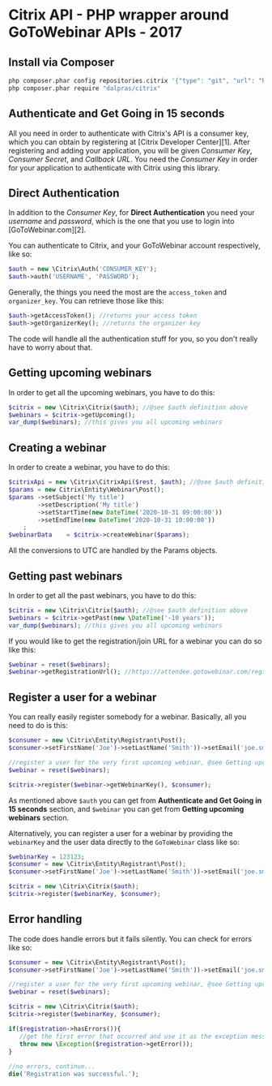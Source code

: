 Citrix API - PHP wrapper around GoToWebinar APIs - 2017
=======================================================

Install via Composer
--------------------

```bash
php composer.phar config repositories.citrix '{"type": "git", "url": "https://github.com/dalpras/citrix.git"}'  
php composer.phar require "dalpras/citrix"
```

Authenticate and Get Going in 15 seconds
----------------------------------------

All you need in order to authenticate with Citrix's API is a consumer key, which you can obtain by registering at [Citrix Developer Center][1]. After registering and adding your application, you will be given *Consumer Key*, 
*Consumer Secret*, and *Callback URL*. You need the *Consumer Key* in order for your application to authenticate with Citrix using this library. 

Direct Authentication
---------------------
In addition to the *Consumer Key*, for **Direct Authentication** you need your *username* and *password*, which is the one that you use to login into [GoToWebinar.com][2].

You can authenticate to Citrix, and your GoToWebinar account respectively, like so:

```php	
$auth = new \Citrix\Auth('CONSUMER_KEY');
$auth->auth('USERNAME', 'PASSWORD'); 
```

Generally, the things you need the most are the `access_token` and `organizer_key`. You can retrieve those like this:

```php	
$auth->getAccessToken(); //returns your access token
$auth->getOrganizerKey(); //returns the organizer key
```

The code will handle all the authentication stuff for you, so you don't really have to worry about that. 

Getting upcoming webinars
-------------------------

In order to get all the upcoming webinars, you have to do this:

```php	
$citrix = new \Citrix\Citrix($auth); //@see $auth definition above 
$webinars = $citrix->getUpcoming();
var_dump($webinars); //this gives you all upcoming webinars
```

Creating a webinar
------------------
In order to create a webinar, you have to do this:
	
```php	
$citrixApi = new \Citrix\CitrixApi($rest, $auth); //@see $auth definition above 
$params = new Citrix\Entity\Webinar\Post();
$params ->setSubject('My title')
		->setDescription('My title')
		->setStartTime(new DateTime('2020-10-31 09:00:00'))
		->setEndTime(new DateTime('2020-10-31 10:00:00'))
	;
$webinarData    = $citrix->createWebinar($params);
```

All the conversions to UTC are handled by the Params objects.

Getting past webinars
---------------------

In order to get all the past webinars, you have to do this:

```php
$citrix = new \Citrix\Citrix($auth); //@see $auth definition above 
$webinars = $citrix->getPast(new \DateTime('-10 years'));
var_dump($webinars); //this gives you all upcoming webinars
```

If you would like to get the registration/join URL for a webinar you can do so like this:
```php
$webinar = reset($webinars);
$webinar->getRegistrationUrl(); //https://attendee.gotowebinar.com/register/456905497806
```

Register a user for a webinar
-----------------------------

You can really easily register somebody for a webinar. Basically, all you need to do is this:

```php
$consumer = new \Citrix\Entity\Registrant\Post();
$consumer->setFirstName('Joe')->setLastName('Smith'))->setEmail('joe.smith@gmail.com');

//register a user for the very first upcoming webinar, @see Getting upcoming webinars
$webinar = reset($webinars);

$citrix->register($webinar->getWebinarKey(), $consumer);
```

As mentioned above `$auth` you can get from **Authenticate and Get Going in 15 seconds** section, and `$webinar` you can get from  **Getting upcoming webinars** section. 

Alternatively, you can register a user for a webinar by providing the `webinarKey` and the user data directly to the `GoToWebinar` class like so:

```php	
$webinarKey = 123123;
$consumer = new \Citrix\Entity\Registrant\Post();
$consumer->setFirstName('Joe')->setLastName('Smith'))->setEmail('joe.smith@gmail.com');

$citrix = new \Citrix\Citrix($auth); 
$citrix->register($webinarKey, $consumer);
```

Error handling
--------------

The code does handle errors but it fails silently. You can check for errors like so:

```php
$consumer = new \Citrix\Entity\Registrant\Post();
$consumer->setFirstName('Joe')->setLastName('Smith'))->setEmail('joe.smith@gmail.com');

//register a user for the very first upcoming webinar, @see Getting upcoming webinars
$webinar = reset($webinars);

$citrix = new \Citrix\Citrix($auth); 
$citrix->register($webinarKey, $consumer);

if($registration->hasErrors()){
   //get the first error that occurred and use it as the exception message
   throw new \Exception($registration->getError());
}
   
//no errors, continue...
die('Registration was successful.');
```

